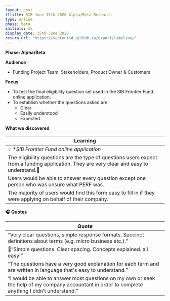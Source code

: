```yaml
---
layout: post
tltitle: SIB June 15th 2020 Alpha/Beta Research
type: online
phase: beta
initials: mk
display_date: 15th June 2020
return_url: "https://scotentsd.github.io/export/timeline/"
---
```


**Phase: Alpha/Beta**

**Audience**
- Funding Project Team, Stakeholders, Product Owner & Customers

**Focus**
- To test the final eligibility question set used in the SIB Frontier Fund online application.
- To establish whether the questions asked are:
   - Clear
   - Easily understood
   - Expected


**What we discovered**

| Learning
| ---
| 💡  **SIB Frontier Fund online application*
| The eligibility questions are the type of questions users expect from a funding application. They are very clear and easy to understand.
| Users would be able to answer every question except one person who was unsure what PERF was.
| The majority of users would find this form easy to fill in if they were applying on behalf of their company.


**🎧 Quotes**

| Quote
| ---
| “Very clear questions, simple response formats. Succinct definitions about terms (e.g. micro business etc.).”
|“Simple questions. Clear spacing. Concepts explained. all easy!”
| “The questions have a very good explanation for each term and are written in language that's easy to understand.”
| “I would be able to answer most questions on my own or seek the help of my company accountant in order to complete anything I didn’t understand.”

<!--more-->
